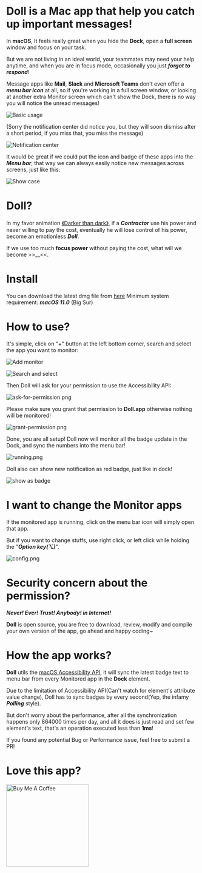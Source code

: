 # Doll is a Mac app that help you catch up important messages!

In **macOS**, It feels really great when you hide the **Dock**, open a **full screen** window and focus on your task.

But we are not living in an ideal world, your teammates may need your help anytime, and when you are in focus mode, occasionally you just _**forgot to respond**_!

Message apps like **Mail**, **Slack** and **Microsoft Teams** don't even offer a **_menu bar icon_** at all, so if you're working in a full screen window, or looking at another extra Monitor screen which can't show the Dock, there is no way you will notice the unread messages!

![Basic usage](./Doll/Docs/Images/dock-only.png)
 
(Sorry the notification center did notice you, but they will soon dismiss after a short period, if you miss that, you miss the message)

![Notification center](./Doll/Docs/Images/notification.png)

It would be great if we could put the icon and badge of these apps into the **_Menu bar_**, that way we can always easily notice new messages across screens, just like this:

![Show case](./Doll/Docs/Images/showcase.png)

# Doll?
In my favor animation [《Darker than dark》](https://en.wikipedia.org/wiki/Darker_than_Black), if a **_Contractor_** use his power and never willing to pay the cost, eventually he will lose control of his power, become an emotionless **_Doll_**.

If we use too much **focus power** without paying the cost, what will we become >>__<<.

# Install
You can download the latest dmg file from [here](https://github.com/xiaogdgenuine/Doll/releases/latest)
Minimum system requirement: **_macOS 11.0_** (Big Sur)

# How to use?
It's simple, click on "+" button at the left bottom corner, search and select the app you want to monitor:

![Add monitor](./Doll/Docs/Images/usage-0.png)

![Search and select](./Doll/Docs/Images/search-and-select.png)

Then Doll will ask for your permission to use the Accessibility API: 

![ask-for-permission.png](./Doll/Docs/Images/ask-for-permission.png)

Please make sure you grant that permission to **Doll.app** otherwise nothing will be monitored!

![grant-permission.png](./Doll/Docs/Images/grant-permission.png)

Done, you are all setup!
Doll now will monitor all the badge update in the Dock, and sync the numbers into the menu bar!

![running.png](./Doll/Docs/Images/running.png)

Doll also can show new notification as red badge, just like in dock!

![show as badge](./Doll/Docs/Images/show-as-badge.png)

# I want to change the Monitor apps
If the monitored app is running, click on the menu bar icon will simply open that app.

But if you want to change stuffs, use right click, or left click while holding the "**_Option key(⌥)_**".

![config.png](./Doll/Docs/Images/config.png)

# Security concern about the permission?
**_Never! Ever! Trust! Anybody! in Internet!_**

**Doll** is open source, you are free to download, review, modify and compile your own version of the app, go ahead and happy coding~


# How the app works?
**Doll** utils the [macOS Accessibility API](https://developer.apple.com/library/archive/documentation/Accessibility/Conceptual/AccessibilityMacOSX/OSXAXmodel.html#//apple_ref/doc/uid/TP40001078-CH208-TPXREF101), it will sync the latest badge text to menu bar from every Monitored app in the **Dock** element.

Due to the limitation of Accessibility API(Can't watch for element's attribute value change), Doll has to sync badges by every second(Yep, the infamy **_Polling_** style).

But don't worry about the performance, after all the synchronization happens only 864000 times per day, and all it does is just read and set few element's text, that's an operation executed less than **1ms**!

If you found any potential Bug or Performance issue, feel free to submit a PR!

# Love this app?
<a href="https://www.buymeacoffee.com/xiaogd" target="_blank"><img src="https://cdn.buymeacoffee.com/buttons/v2/arial-yellow.png" alt="Buy Me A Coffee" width="217px" ></a>
